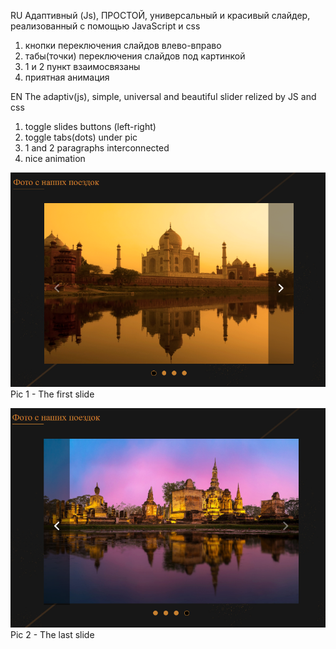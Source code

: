 RU
Адаптивный (Js), ПРОСТОЙ, универсальный и красивый слайдер, реализованный с помощью JavaScript и css
1) кнопки переключения слайдов влево-вправо
2) табы(точки) переключения слайдов под картинкой
3) 1 и 2 пункт взаимосвязаны
4) приятная анимация

EN
The adaptiv(js), simple, universal and beautiful slider relized by JS and css
1) toggle slides buttons (left-right)
2) toggle tabs(dots) under pic
3) 1 and 2 paragraphs interconnected
4) nice animation

![alt text](1.png) <br/>
Pic 1 - The first slide

![alt text](2.png) <br/>
Pic 2 - The last slide
